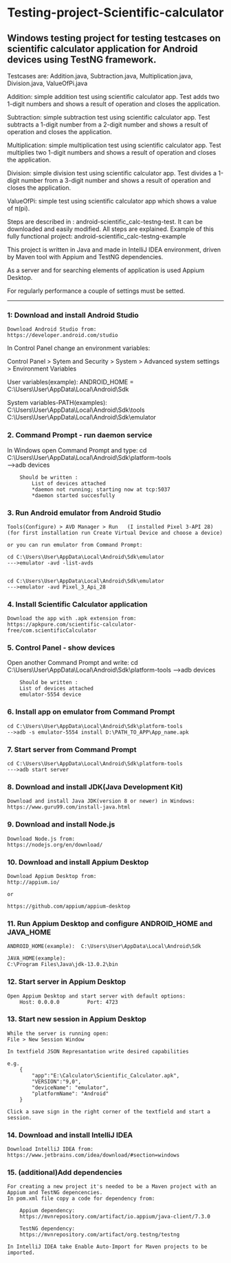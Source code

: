 # Testing-project-Scientific-calculator

 
## Windows testing project for testing testcases on scientific calculator application for Android devices using TestNG framework.

Testcases are:
  Addition.java, 
  Subtraction.java,
  Multiplication.java, 
  Division.java, 
  ValueOfPi.java

Addition: simple addition test using scientific calculator app. Test adds two 1-digit numbers and shows a result of operation and closes the application.

Subtraction: simple subtraction test using scientific calculator app. Test subtracts a 1-digit number from a 2-digit number and shows a result of operation and closes the application.

Multiplication: simple multiplication test using scientific calculator app. Test multiplies two 1-digit numbers and shows a result of operation and closes the application.

Division: simple division test using scientific calculator app. Test divides a 1-digit number from a 3-digit number and shows a result of operation and closes the application.

ValueOfPi: simple test using scientific calculator app which shows a value of π(pi).

Steps are described in : android-scientific_calc-testng-test. It can be downloaded and easily modified. All steps are explained.
Example of this fully functional project:  android-scientific_calc-testng-example


This project is written in Java and made in IntelliJ IDEA environment, driven by Maven tool with Appium and TestNG dependencies.

As a server and for searching elements of application is used Appium Desktop.


For regularly performance a couple of settings must be setted.

_______________________________________________________

### 1: Download and install Android Studio

	Download Android Studio from:
 	https://developer.android.com/studio

In Control Panel change an environment variables:

Control Panel > Sytem and Security > System > Advanced system settings > Environment Variables

User variables(example): 
ANDROID_HOME = C:\Users\User\AppData\Local\Android\Sdk

System variables-PATH(examples):
	C:\Users\User\AppData\Local\Android\Sdk\tools
	C:\Users\User\AppData\Local\Android\Sdk\emulator

### 2. Command Prompt - run daemon service

In Windows open Command Prompt and type:
	cd C:\Users\User\AppData\Local\Android\Sdk\platform-tools    
	-->adb devices

		Should be written : 
			List of devices attached
			*daemon not running; starting now at tcp:5037
			*daemon started succesfully
			


### 3. Run Android emulator from Android Studio

	Tools(Configure) > AVD Manager > Run   (I installed Pixel 3-API 28)
	(for first installation run Create Virtual Device and choose a device)

	or you can run emulator from Command Prompt:

	cd C:\Users\User\AppData\Local\Android\Sdk\emulator
	--->emulator -avd -list-avds


	cd C:\Users\User\AppData\Local\Android\Sdk\emulator
	--->emulator -avd Pixel_3_Api_28


### 4. Install Scientific Calculator application

	Download the app with .apk extension from:
	https://apkpure.com/scientific-calculator-free/com.scientificCalculator
	

### 5. Control Panel - show devices
	
Open another Command Prompt and write:
	cd C:\Users\User\AppData\Local\Android\Sdk\platform-tools
	-->adb devices

		Should be written : 
		List of devices attached
		emulator-5554 device



### 6. Install app on emulator from Command Prompt

	cd C:\Users\User\AppData\Local\Android\Sdk\platform-tools
	-->adb -s emulator-5554 install D:\PATH_TO_APP\App_name.apk
	

### 7. Start server from Command Prompt

	cd C:\Users\User\AppData\Local\Android\Sdk\platform-tools
	--->adb start server


### 8. Download and install JDK(Java Development Kit)
	
	Download and install Java JDK(version 8 or newer) in Windows:
	https://www.guru99.com/install-java.html


### 9. Download and install Node.js

	Download Node.js from: 
	https://nodejs.org/en/download/
	

### 10. Download and install Appium Desktop
	
	Download Appium Desktop from:
	http://appium.io/

	or

	https://github.com/appium/appium-desktop


### 11. Run Appium Desktop and configure ANDROID_HOME and JAVA_HOME
	
	ANDROID_HOME(example):  C:\Users\User\AppData\Local\Android\Sdk

	JAVA_HOME(example):
	C:\Program Files\Java\jdk-13.0.2\bin


### 12. Start server in Appium Desktop
	
	Open Appium Desktop and start server with default options:
		Host: 0.0.0.0         Port: 4723
		

### 13. Start new session in Appium Desktop

	While the server is running open:
	File > New Session Window

	In textfield JSON Represantation write desired capabilities

	e.g.
		{
			"app":"E:\Calculator\Scientific_Calculator.apk",
			"VERSION":"9,0",
			"deviceName": "emulator",
			"platformName": "Android"
		}

	Click a save sign in the right corner of the textfield and start a session.



### 14. Download and install IntelliJ IDEA

 	Download IntelliJ IDEA from:
 	https://www.jetbrains.com/idea/download/#section=windows


### 15. (additional)Add dependencies

 	For creating a new project it's needed to be a Maven project with an Appium and TestNG depencencies.
 	In pom.xml file copy a code for dependency from:
	
 		Appium dependency:
 		https://mvnrepository.com/artifact/io.appium/java-client/7.3.0

 		TestNG dependency:
 		https://mvnrepository.com/artifact/org.testng/testng

 	In IntelliJ IDEA take Enable Auto-Import for Maven projects to be imported.








